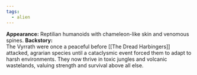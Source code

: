 ```yaml
---
tags:
  - alien
---
```

**Appearance:** Reptilian humanoids with chameleon-like skin and venomous spines.
**Backstory:**  
The Vyrrath were once a peaceful before [[The Dread Harbingers]] attacked, agrarian species until a cataclysmic event forced them to adapt to harsh environments. They now thrive in toxic jungles and volcanic wastelands, valuing strength and survival above all else.
